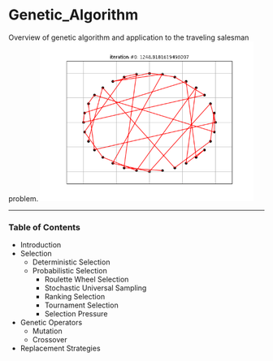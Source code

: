 # Genetic_Algorithm
Overview of genetic algorithm and application to the traveling salesman problem.
<img src="images/ga_64x48.gif" width="420">
***
### Table of Contents
 * Introduction
 * Selection
   * Deterministic Selection
   * Probabilistic Selection
     * Roulette Wheel Selection
     * Stochastic Universal Sampling
     * Ranking Selection
     * Tournament Selection
     * Selection Pressure
 * Genetic Operators
   * Mutation
   * Crossover
 * Replacement Strategies
